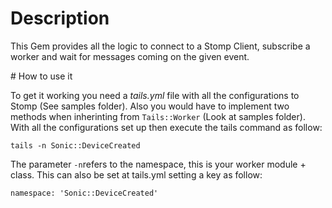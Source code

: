 # Description

This Gem provides all the logic to connect to a Stomp Client, subscribe a worker and wait for messages coming on the given event.

# How to use it

To get it working you need a *tails.yml* file with all the configurations to Stomp (See samples folder). Also you would have to implement two methods when inherinting from `Tails::Worker` (Look at samples folder).
With all the configurations set up then execute the tails command as follow:

`tails -n Sonic::DeviceCreated`

The parameter `-n`refers to the namespace, this is your worker module + class. This can also be set at tails.yml setting a key as follow:

```
namespace: 'Sonic::DeviceCreated'
```
